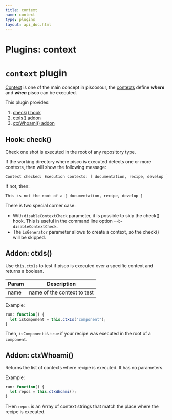 ```yaml
---
title: context
name: context
type: plugins
layout: api_doc.html
---
```

# Plugins: context


# `context` plugin

[Context](../guides/01-contexts.md) is one of the main concept in piscosour, the [contexts](../guides/01-contexts.md) define ***where*** and ***when*** pisco can be executed.

This plugin provides:
1. [check() hook](#check)
1. [ctxIs() addon](#ctxIs)
1. [ctxWhoami() addon](#ctxWhoami)
 
## <a name="check"></a>Hook: check()

Check one shot is executed in the root of any repository type. 

If the working directory where pisco is executed detects one or more contexts, then will show the following message:

```sh
Context checked: Execution contexts: [ documentation, recipe, develop ]
```
If not, then:

```sh
This is not the root of a [ documentation, recipe, develop ]
```

There is two special corner case:

- With `disableContextCheck` parameter, it is possible to skip the check() hook. This is useful in the command line option `--b-disableContextCheck`.
- The `isGenerator` parameter allows to create a context, so the check() will be skipped.

## <a name="ctxIs"></a>Addon: ctxIs()

Use `this.ctxIs` to test if pisco is executed over a specific context and returns a boolean.

| Param | Description |
| --- | --- |
| name | name of the context to test|

Example:

```javascript
run: function() {
  let isComponent = this.ctxIs("component");
}
```

Then, `isComponent` is `true` if your recipe was executed in the root of a `component`.

## <a name="ctxWhoami"></a>Addon: ctxWhoami()

Returns the list of contexts where recipe is executed. It has no parameters.

Example:

```javascript
run: function() {
  let repos = this.ctxWhoami();
}
```

THen `repos` is an Array of context strings that match the place where the recipe is executed.

